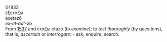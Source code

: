 <body>
  <p>G1833<br>  ἐξετάζω  <br> exetazō  <br><i>ex-et-ad‘-zo </i><br>From <a href="g1537.htm">1537</a> and   ἐτάζω    etazō   (to <i>examine</i>); to <i>test</i> <i>thoroughly</i> (by questions), that is, <i>ascertain</i> or <i>interrogate:</i> - ask, enquire, search.<br></p>
 </body>